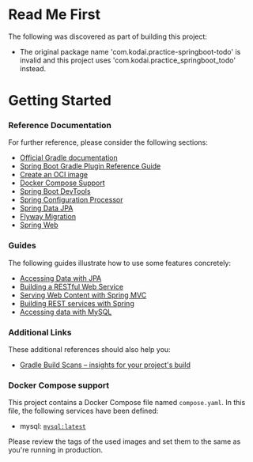 # Read Me First
The following was discovered as part of building this project:

* The original package name 'com.kodai.practice-springboot-todo' is invalid and this project uses 'com.kodai.practice_springboot_todo' instead.

# Getting Started

### Reference Documentation
For further reference, please consider the following sections:

* [Official Gradle documentation](https://docs.gradle.org)
* [Spring Boot Gradle Plugin Reference Guide](https://docs.spring.io/spring-boot/3.4.0-M1/gradle-plugin)
* [Create an OCI image](https://docs.spring.io/spring-boot/3.4.0-M1/gradle-plugin/packaging-oci-image.html)
* [Docker Compose Support](https://docs.spring.io/spring-boot/docs/3.4.0-M1/reference/htmlsingle/index.html#features.docker-compose)
* [Spring Boot DevTools](https://docs.spring.io/spring-boot/docs/3.4.0-M1/reference/htmlsingle/index.html#using.devtools)
* [Spring Configuration Processor](https://docs.spring.io/spring-boot/docs/3.4.0-M1/reference/htmlsingle/index.html#appendix.configuration-metadata.annotation-processor)
* [Spring Data JPA](https://docs.spring.io/spring-boot/docs/3.4.0-M1/reference/htmlsingle/index.html#data.sql.jpa-and-spring-data)
* [Flyway Migration](https://docs.spring.io/spring-boot/docs/3.4.0-M1/reference/htmlsingle/index.html#howto.data-initialization.migration-tool.flyway)
* [Spring Web](https://docs.spring.io/spring-boot/docs/3.4.0-M1/reference/htmlsingle/index.html#web)

### Guides
The following guides illustrate how to use some features concretely:

* [Accessing Data with JPA](https://spring.io/guides/gs/accessing-data-jpa/)
* [Building a RESTful Web Service](https://spring.io/guides/gs/rest-service/)
* [Serving Web Content with Spring MVC](https://spring.io/guides/gs/serving-web-content/)
* [Building REST services with Spring](https://spring.io/guides/tutorials/rest/)
* [Accessing data with MySQL](https://spring.io/guides/gs/accessing-data-mysql/)

### Additional Links
These additional references should also help you:

* [Gradle Build Scans – insights for your project's build](https://scans.gradle.com#gradle)

### Docker Compose support
This project contains a Docker Compose file named `compose.yaml`.
In this file, the following services have been defined:

* mysql: [`mysql:latest`](https://hub.docker.com/_/mysql)

Please review the tags of the used images and set them to the same as you're running in production.

